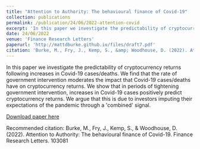 ```yaml
---
title: "Attention to Authority: The behavioural finance of Covid-19"
collection: publications
permalink: /publication/24/06/2022-attention-covid
excerpt: 'In this paper we investigate the predictability of cryptocurrency returns following increases in Covid-19 cases/deaths. We find that the rate of government intervention moderates the impact that Covid-19 cases/deaths have on cryptocurrency returns. We show that in periods of tightening government intervention, increases in Covid-19 cases positively predict cryptocurrency returns. We argue that this is due to investors imputing their expectations of the pandemic through a &apos;combined&apos; signal.'
date: 24/06/2022
venue: 'Finance Research Letters'
paperurl: 'http://mattdburke.github.io/files/draft7.pdf'
citation: 'Burke, M., Fry, J., Kemp, S., &amp; Woodhouse, D. (2022). Attention to Authority: The behavioural finance of Covid-19. Finance Research Letters. 103081'
---
```

In this paper we investigate the predictability of cryptocurrency returns following increases in Covid-19 cases/deaths. We find that the rate of government intervention moderates the impact that Covid-19 cases/deaths have on cryptocurrency returns. We show that in periods of tightening government intervention, increases in Covid-19 cases positively predict cryptocurrency returns. We argue that this is due to investors imputing their expectations of the pandemic through a &apos;combined&apos; signal.

[Download paper here](http://mattdburke.github.io/files/draft7.pdf)

Recommended citation: Burke, M., Fry, J., Kemp, S., & Woodhouse, D. (2022). Attention to Authority: The behavioural finance of Covid-19. Finance Research Letters. 103081